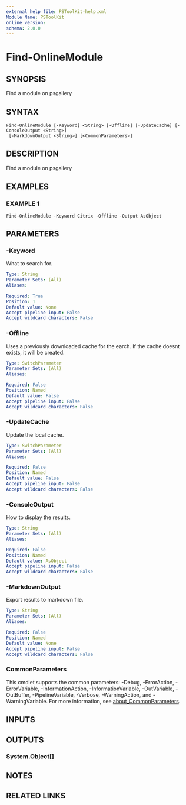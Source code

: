 ```yaml
---
external help file: PSToolKit-help.xml
Module Name: PSToolKit
online version:
schema: 2.0.0
---
```


# Find-OnlineModule

## SYNOPSIS
Find a module on psgallery

## SYNTAX

```
Find-OnlineModule [-Keyword] <String> [-Offline] [-UpdateCache] [-ConsoleOutput <String>]
 [-MarkdownOutput <String>] [<CommonParameters>]
```

## DESCRIPTION
Find a module on psgallery

## EXAMPLES

### EXAMPLE 1
```
Find-OnlineModule -Keyword Citrix -Offline -Output AsObject
```

## PARAMETERS

### -Keyword
What to search for.

```yaml
Type: String
Parameter Sets: (All)
Aliases:

Required: True
Position: 1
Default value: None
Accept pipeline input: False
Accept wildcard characters: False
```

### -Offline
Uses a previously downloaded cache for the earch.
If the cache doesnt exists, it will be created.

```yaml
Type: SwitchParameter
Parameter Sets: (All)
Aliases:

Required: False
Position: Named
Default value: False
Accept pipeline input: False
Accept wildcard characters: False
```

### -UpdateCache
Update the local cache.

```yaml
Type: SwitchParameter
Parameter Sets: (All)
Aliases:

Required: False
Position: Named
Default value: False
Accept pipeline input: False
Accept wildcard characters: False
```

### -ConsoleOutput
How to display the results.

```yaml
Type: String
Parameter Sets: (All)
Aliases:

Required: False
Position: Named
Default value: AsObject
Accept pipeline input: False
Accept wildcard characters: False
```

### -MarkdownOutput
Export results to markdown file.

```yaml
Type: String
Parameter Sets: (All)
Aliases:

Required: False
Position: Named
Default value: None
Accept pipeline input: False
Accept wildcard characters: False
```

### CommonParameters
This cmdlet supports the common parameters: -Debug, -ErrorAction, -ErrorVariable, -InformationAction, -InformationVariable, -OutVariable, -OutBuffer, -PipelineVariable, -Verbose, -WarningAction, and -WarningVariable. For more information, see [about_CommonParameters](http://go.microsoft.com/fwlink/?LinkID=113216).

## INPUTS

## OUTPUTS

### System.Object[]
## NOTES

## RELATED LINKS
